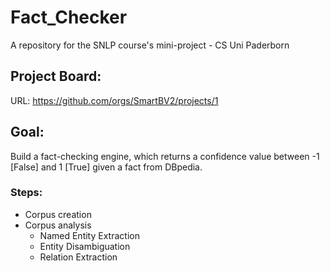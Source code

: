 # Fact_Checker
A repository for the SNLP course's mini-project - CS Uni Paderborn 

## Project Board: 

URL: https://github.com/orgs/SmartBV2/projects/1

## Goal:
Build a fact-checking engine, which returns a confidence value between -1 [False] and 1 [True] given a fact from DBpedia.

### Steps:
+ Corpus creation 
+ Corpus analysis 
  + Named Entity Extraction 
  + Entity Disambiguation 
  + Relation Extraction 
